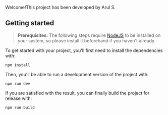 

Welcome!This project has been developed by Arul S.

## Getting started

> **Prerequisites:**
> The following steps require [NodeJS](https://nodejs.org/en/) to be installed on your system, so please
> install it beforehand if you haven't already.

To get started with your project, you'll first need to install the dependencies with:

```
npm install
```

Then, you'll be able to run a development version of the project with:

```
npm run dev
```


If you are satisfied with the result, you can finally build the project for release with:

```
npm run build
```
